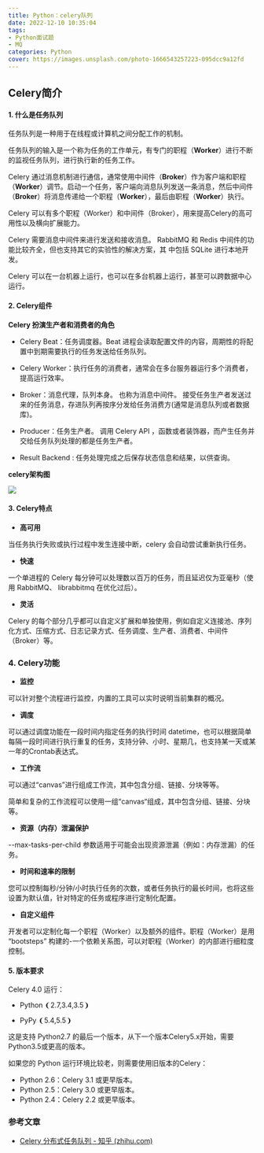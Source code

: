 ```yaml
---
title: Python：celery队列
date: 2022-12-10 10:35:04
tags: 
- Python面试题
- MQ
categories: Python
cover: https://images.unsplash.com/photo-1666543257223-095dcc9a12fd
---
```


## Celery简介

#### 1. 什么是任务队列

任务队列是一种用于在线程或计算机之间分配工作的机制。

任务队列的输入是一个称为任务的工作单元，有专门的职程（**Worker**）进行不断的监视任务队列，进行执行新的任务工作。

Celery 通过消息机制进行通信，通常使用中间件（**Broker**）作为客户端和职程（**Worker**）调节。启动一个任务，客户端向消息队列发送一条消息，然后中间件（**Broker**）将消息传递给一个职程（**Worker**），最后由职程（**Worker**）执行。

Celery 可以有多个职程（Worker）和中间件（Broker），用来提高Celery的高可用性以及横向扩展能力。

Celery 需要消息中间件来进行发送和接收消息。 RabbitMQ 和 Redis 中间件的功能比较齐全，但也支持其它的实验性的解决方案，其 中包括 SQLite 进行本地开发。

Celery 可以在一台机器上运行，也可以在多台机器上运行，甚至可以跨数据中心运行。

#### 2. Celery组件

**Celery 扮演生产者和消费者的角色**

- Celery Beat：任务调度器。Beat 进程会读取配置文件的内容，周期性的将配置中到期需要执行的任务发送给任务队列。

- Celery Worker：执行任务的消费者，通常会在多台服务器运行多个消费者，提高运行效率。

- Broker：消息代理，队列本身。 也称为消息中间件。 接受任务生产者发送过来的任务消息，存进队列再按序分发给任务消费方(通常是消息队列或者数据库)。

- Producer：任务生产者。 调用 Celery API ，函数或者装饰器，而产生任务并交给任务队列处理的都是任务生产者。

- Result Backend : 任务处理完成之后保存状态信息和结果，以供查询。

**celery架构图**

![](https://pic3.zhimg.com/80/v2-5beea41170db3f01ea379bc1e6520bda_720w.webp)

#### 3. Celery特点

- **高可用**

当任务执行失败或执行过程中发生连接中断，celery 会自动尝试重新执行任务。

- **快速**

一个单进程的 Celery 每分钟可以处理数以百万的任务，而且延迟仅为亚毫秒（使用 RabbitMQ、 librabbitmq 在优化过后）。

- **灵活**

Celery 的每个部分几乎都可以自定义扩展和单独使用，例如自定义连接池、序列化方式、压缩方式、日志记录方式、任务调度、生产者、消费者、中间件（Broker）等。

### 4. Celery功能

- **监控**

可以针对整个流程进行监控，内置的工具可以实时说明当前集群的概况。

- **调度**

可以通过调度功能在一段时间内指定任务的执行时间 datetime，也可以根据简单每隔一段时间进行执行重复的任务，支持分钟、小时、星期几，也支持某一天或某一年的Crontab表达式。

- **工作流**

可以通过“canvas”进行组成工作流，其中包含分组、链接、分块等等。

简单和复杂的工作流程可以使用一组“canvas“组成，其中包含分组、链接、分块等。

- **资源（内存）泄漏保护**

--max-tasks-per-child 参数适用于可能会出现资源泄漏（例如：内存泄漏）的任务。

- **时间和速率的限制**

您可以控制每秒/分钟/小时执行任务的次数，或者任务执行的最长时间，也将这些设置为默认值，针对特定的任务或程序进行定制化配置。

- **自定义组件**

开发者可以定制化每一个职程（Worker）以及额外的组件。职程（Worker）是用 “bootsteps” 构建的-一个依赖关系图，可以对职程（Worker）的内部进行细粒度控制。

#### 5. 版本要求

Celery 4.0 运行：

- Python ❨2.7,3.4,3.5❩  

- PyPy ❨5.4,5.5❩  

这是支持 Python2.7 的最后一个版本，从下一个版本Celery5.x开始，需要Python3.5或更高的版本。

如果您的 Python 运行环境比较老，则需要使用旧版本的Celery：

- Python 2.6：Celery 3.1 或更早版本。
- Python 2.5：Celery 3.0 或更早版本。
- Python 2.4：Celery 2.2 或更早版本。

### 参考文章

- [Celery 分布式任务队列 - 知乎 (zhihu.com)](https://zhuanlan.zhihu.com/p/337138573?utm_id=0)
